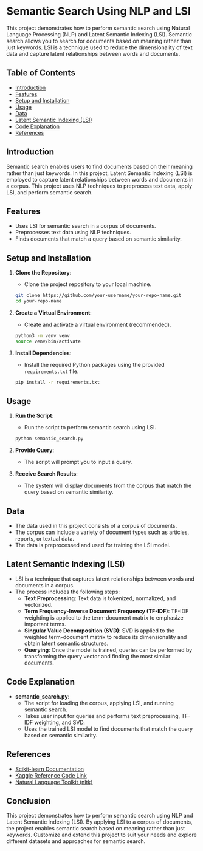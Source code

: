 # Semantic Search Using NLP and LSI

This project demonstrates how to perform semantic search using Natural Language Processing (NLP) and Latent Semantic Indexing (LSI). Semantic search allows you to search for documents based on meaning rather than just keywords. LSI is a technique used to reduce the dimensionality of text data and capture latent relationships between words and documents.

## Table of Contents
- [Introduction](#introduction)
- [Features](#features)
- [Setup and Installation](#setup-and-installation)
- [Usage](#usage)
- [Data](#data)
- [Latent Semantic Indexing (LSI)](#latent-semantic-indexing-lsi)
- [Code Explanation](#code-explanation)
- [References](#references)

## Introduction

Semantic search enables users to find documents based on their meaning rather than just keywords. In this project, Latent Semantic Indexing (LSI) is employed to capture latent relationships between words and documents in a corpus. This project uses NLP techniques to preprocess text data, apply LSI, and perform semantic search.

## Features

- Uses LSI for semantic search in a corpus of documents.
- Preprocesses text data using NLP techniques.
- Finds documents that match a query based on semantic similarity.

## Setup and Installation

1. **Clone the Repository**:
    - Clone the project repository to your local machine.
    ```bash
    git clone https://github.com/your-username/your-repo-name.git
    cd your-repo-name
    ```

2. **Create a Virtual Environment**:
    - Create and activate a virtual environment (recommended).
    ```bash
    python3 -m venv venv
    source venv/bin/activate
    ```

3. **Install Dependencies**:
    - Install the required Python packages using the provided `requirements.txt` file.
    ```bash
    pip install -r requirements.txt
    ```

## Usage

1. **Run the Script**:
    - Run the script to perform semantic search using LSI.
    ```bash
    python semantic_search.py
    ```

2. **Provide Query**:
    - The script will prompt you to input a query.

3. **Receive Search Results**:
    - The system will display documents from the corpus that match the query based on semantic similarity.

## Data

- The data used in this project consists of a corpus of documents.
- The corpus can include a variety of document types such as articles, reports, or textual data.
- The data is preprocessed and used for training the LSI model.

## Latent Semantic Indexing (LSI)

- LSI is a technique that captures latent relationships between words and documents in a corpus.
- The process includes the following steps:
    - **Text Preprocessing**: Text data is tokenized, normalized, and vectorized.
    - **Term Frequency-Inverse Document Frequency (TF-IDF)**: TF-IDF weighting is applied to the term-document matrix to emphasize important terms.
    - **Singular Value Decomposition (SVD)**: SVD is applied to the weighted term-document matrix to reduce its dimensionality and obtain latent semantic structures.
    - **Querying**: Once the model is trained, queries can be performed by transforming the query vector and finding the most similar documents.

## Code Explanation

- **semantic_search.py**:
    - The script for loading the corpus, applying LSI, and running semantic search.
    - Takes user input for queries and performs text preprocessing, TF-IDF weighting, and SVD.
    - Uses the trained LSI model to find documents that match the query based on semantic similarity.

## References

- [Scikit-learn Documentation](https://scikit-learn.org/)
- [Kaggle Reference Code Link](https://www.kaggle.com/code/ajitrajput/semantic-search-engine-using-nlp)
- [Natural Language Toolkit (nltk)](https://www.nltk.org/)

## Conclusion

This project demonstrates how to perform semantic search using NLP and Latent Semantic Indexing (LSI). By applying LSI to a corpus of documents, the project enables semantic search based on meaning rather than just keywords. Customize and extend this project to suit your needs and explore different datasets and approaches for semantic search.
